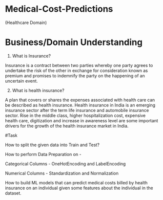 # Medical-Cost-Predictions
(Healthcare Domain)

# Business/Domain Understanding
1. What is Insurance?
   
Insurance is a contract between two parties whereby one party agrees to undertake the risk of the other in exchange for consideration known as premium and promises to indemnify the party on the happening of an uncertain event.

2. What is health insurance?
   
A plan that covers or shares the expenses associated with health care can be described as health insurance.
Health insurance in India is an emerging insurance sector after the term life insurance and automobile insurance sector. Rise in the middle class, higher hospitalization cost, expensive health care, digitization and increase in awareness level are some important drivers for the growth of the health insurance market in India.

#Task

How to split the given data into Train and Test?

How to perform Data Preparation on -

Categorical Columns - OneHotEncoding and LabelEncoding

Numerical Columns - Standardization and Normalization

How to build ML models that can predict medical costs billed by health insurance on an individual given some features about the individual in the dataset.
